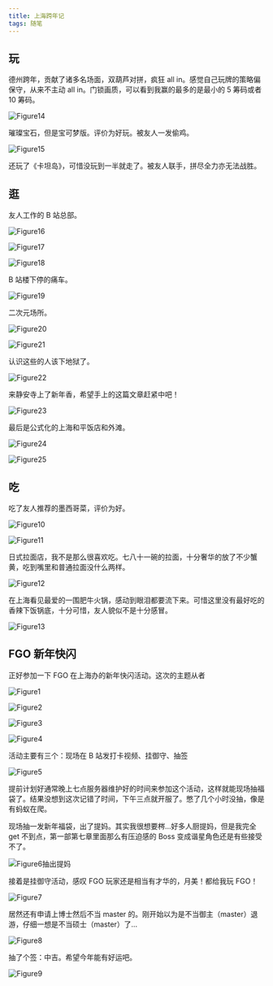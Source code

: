 ```yaml
---
title: 上海跨年记
tags: 随笔
---
```


## 玩

德州跨年，贡献了诸多名场面，双葫芦对拼，疯狂 all in。感觉自己玩牌的策略偏保守，从来不主动 all in。门锁画质，可以看到我赢的最多的是最小的 5 筹码或者 10 筹码。

![Figure14](https://Mizuno-Ai.wu-kan.cn/assets/image/2025/01/01/14.webp)

璀璨宝石，但是宝可梦版。评价为好玩。被友人一发偷鸡。

![Figure15](https://Mizuno-Ai.wu-kan.cn/assets/image/2025/01/01/15.webp)

还玩了《卡坦岛》，可惜没玩到一半就走了。被友人联手，拼尽全力亦无法战胜。

## 逛

友人工作的 B 站总部。

![Figure16](https://Mizuno-Ai.wu-kan.cn/assets/image/2025/01/01/16.webp)

![Figure17](https://Mizuno-Ai.wu-kan.cn/assets/image/2025/01/01/17.webp)

![Figure18](https://Mizuno-Ai.wu-kan.cn/assets/image/2025/01/01/18.webp)

B 站楼下停的痛车。

![Figure19](https://Mizuno-Ai.wu-kan.cn/assets/image/2025/01/01/19.webp)

二次元场所。

![Figure20](https://Mizuno-Ai.wu-kan.cn/assets/image/2025/01/01/20.webp)

![Figure21](https://Mizuno-Ai.wu-kan.cn/assets/image/2025/01/01/21.webp)

认识这些的人该下地狱了。

![Figure22](https://Mizuno-Ai.wu-kan.cn/assets/image/2025/01/01/22.webp)

来静安寺上了新年香，希望手上的这篇文章赶紧中吧！

![Figure23](https://Mizuno-Ai.wu-kan.cn/assets/image/2025/01/01/23.webp)

最后是公式化的上海和平饭店和外滩。

![Figure24](https://Mizuno-Ai.wu-kan.cn/assets/image/2025/01/01/24.webp)

![Figure25](https://Mizuno-Ai.wu-kan.cn/assets/image/2025/01/01/25.webp)

## 吃

吃了友人推荐的墨西哥菜，评价为好。

![Figure10](https://Mizuno-Ai.wu-kan.cn/assets/image/2025/01/01/10.webp)

![Figure11](https://Mizuno-Ai.wu-kan.cn/assets/image/2025/01/01/11.webp)

日式拉面店，我不是那么很喜欢吃。七八十一碗的拉面，十分奢华的放了不少蟹黄，吃到嘴里和普通拉面没什么两样。

![Figure12](https://Mizuno-Ai.wu-kan.cn/assets/image/2025/01/01/12.webp)

在上海看见最爱的一围肥牛火锅，感动到眼泪都要流下来。可惜这里没有最好吃的香辣下饭锅底，十分可惜，友人貌似不是十分感冒。

![Figure13](https://Mizuno-Ai.wu-kan.cn/assets/image/2025/01/01/13.webp)

## FGO 新年快闪

正好参加一下 FGO 在上海办的新年快闪活动。这次的主题从者

![Figure1](https://Mizuno-Ai.wu-kan.cn/assets/image/2025/01/01/1.webp)

![Figure2](https://Mizuno-Ai.wu-kan.cn/assets/image/2025/01/01/2.webp)

![Figure3](https://Mizuno-Ai.wu-kan.cn/assets/image/2025/01/01/3.webp)

![Figure4](https://Mizuno-Ai.wu-kan.cn/assets/image/2025/01/01/4.webp)

活动主要有三个：现场在 B 站发打卡视频、挂御守、抽签

![Figure5](https://Mizuno-Ai.wu-kan.cn/assets/image/2025/01/01/5.webp)

提前计划好通常晚上七点服务器维护好的时间来参加这个活动，这样就能现场抽福袋了。结果没想到这次记错了时间，下午三点就开服了。憋了几个小时没抽，像是有蚂蚁在爬。

现场抽一发新年福袋，出了提妈。其实我很想要梣…好多人厨提妈，但是我完全 get 不到点，第一部第七章里面那么有压迫感的 Boss 变成谐星角色还是有些接受不了。

![Figure6抽出提妈](https://Mizuno-Ai.wu-kan.cn/assets/image/2025/01/01/6.webp)

接着是挂御守活动，感叹 FGO 玩家还是相当有才华的，月美！都给我玩 FGO！

![Figure7](https://Mizuno-Ai.wu-kan.cn/assets/image/2025/01/01/7.webp)

居然还有申请上博士然后不当 master 的。刚开始以为是不当御主（master）退游，仔细一想是不当硕士（master）了…

![Figure8](https://Mizuno-Ai.wu-kan.cn/assets/image/2025/01/01/8.webp)

抽了个签：中吉。希望今年能有好运吧。

![Figure9](https://Mizuno-Ai.wu-kan.cn/assets/image/2025/01/01/9.webp)
